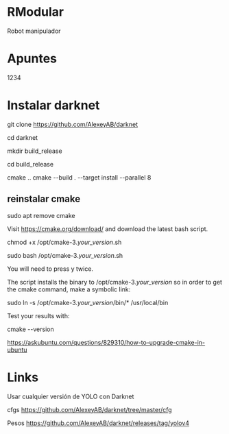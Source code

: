 # RModular
Robot manipulador

# Apuntes
1234

# Instalar darknet

git clone https://github.com/AlexeyAB/darknet

cd darknet

mkdir build_release

cd build_release

cmake ..
cmake --build . --target install --parallel 8

## reinstalar cmake
sudo apt remove cmake

Visit https://cmake.org/download/ and download the latest bash script.

chmod +x /opt/cmake-3.*your_version*.sh

sudo bash /opt/cmake-3.*your_version*.sh

You will need to press y twice.

The script installs the binary to /opt/cmake-3.*your_version* so in order to get the cmake command, make a symbolic link:

sudo ln -s /opt/cmake-3.*your_version*/bin/* /usr/local/bin

Test your results with:

cmake --version

https://askubuntu.com/questions/829310/how-to-upgrade-cmake-in-ubuntu

# Links
Usar cualquier versión de YOLO con Darknet

cfgs
https://github.com/AlexeyAB/darknet/tree/master/cfg

Pesos
https://github.com/AlexeyAB/darknet/releases/tag/yolov4


